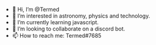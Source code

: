 - 👋 Hi, I’m @Termed
- 👀 I’m interested in astronomy, physics and technology.
- 🌱 I’m currently learning javascript.
- 💞️ I’m looking to collaborate on a discord bot.
- 📫 How to reach me: Termed#7685

<!---
Termed/Termed is a ✨ special ✨ repository because its `README.md` (this file) appears on your GitHub profile.
You can click the Preview link to take a look at your changes.
--->
